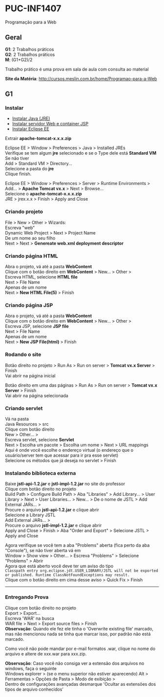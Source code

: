 # PUC-INF1407
Programação para a Web

## Geral

**G1**: 2 Trabalhos práticos  
**G2**: 2 Trabalhos práticos  
**M**: (G1+G2)/2  

Trabalho prático é uma prova em sala de aula com consulta ao material

**Site da Matéria**: http://cursos.meslin.com.br/home/Programao-para-a-Web

## G1

### Instalar  
* [Instalar Java (JRE)](http://www.oracle.com/technetwork/java/javase/downloads/jre8-downloads-2133155.html)  
* [Instalar servidor Web e container JSP](http://tomcat.apache.org/download-90.cgi)  
* [Instalar Eclipse EE](http://www.eclipse.org/)  

Extrair **apache-tomcat-x.x.x.zip**  

Eclipse EE > Window > Preferences > Java > Installed JREs  
Verifique se tem algum **jre** selecionado e se o Type dele está **Standard VM**  
Se não tiver  
Add > Standard VM > Directory...  
Selecione a pasta do **jre**  
Clique finish.

Eclipse EE > Window > Preferences > Server > Runtime Environments > Add... > **Apache Tomcat vx.x** > Next > Browse...  
Selecione o **apache-tomcat-x.x.x.zip**  
JRE > jrex.x.x > Finish > Apply and Close  

### Criando projeto

File > New > Other > Wizards:  
Escreva "web"  
Dynamic Web Project > Next > Project Name  
De um nome ao seu filho  
Next > Next > **Genereate web.xml deployment descriptor**  

### Criando página HTML
Abra o projeto, vá até a pasta **WebContent**  
Clique com o botão direito em **WebContent** > New... > Other >  
Escreva HTML, selecione **HTML file**  
Next > File Name  
Apenas de um nome   
Next > **New HTML File(5)** > Finish  

### Criando página JSP
Abra o projeto, vá até a pasta **WebContent**  
Clique com o botão direito em **WebContent** > New... > Other >  
Escreva JSP, selecione **JSP file**  
Next > File Name  
Apenas de um nome  
Next > **New JSP File(html)** > Finish  

### Rodando o site
Botão direito no projeto > Run As > Run on server > **Tomcat vx.x Server**  > Finish  
Vai abrir na página inicial

Botão direito em uma das páginas > Run As > Run on server > **Tomcat vx.x Server**  > Finish  
Vai abrir na página selecionada

### Criando servlet  
Vá na pasta  
Java Resources > src  
Clique com botão direito  
New > Other... >  
Escreva servlet, selecione **Servlet**  
Next > Escolha um pacote > Escolha um nome > Next > URL mappings  
Aqui é onde você escolhe o endereço virtual (o endereço que o usuário/server tem que acessar para ir pra esse servlet)  
Selecione os métodos que já deseja no servlet > Finish  

### Instalando biblioteca externa
Baixe **jstl-api-1.2.jar** e **jstl-impl-1.2.jar** no site do professor  
Clique com botão direito no projeto  
Build Path > Configure Build Path > Aba "Libraries" > Add Library... > User Library > Next > User Libraries... > New... > De o nome de JSTL > Add External JARs... >  
Procure o arquivo **jstl-api-1.2.jar** e clique abrir  
Selecione a Library JSTL  
Add External JARs... >  
Procure o arquivo **jstl-impl-1.2.jar** e clique abrir   
Apply and Close > Finish > Aba "Order and Export" > Selecione JSTL > Apply and Close  

Agora verifique se você tem a aba "Problems" aberta (fica perto da aba "Console"), se não tiver aberta vá em  
Window > Show view > Other... > Escreva "Problems" > Selecione "Problems" > Abrir  
Agora que está aberto você deve ter um aviso do tipo  
`Classpath entry org.eclipse.jdt.USER_LIBRARY/JSTL will not be exported or published. Runtime ClassNotFoundExceptions may result.`  
Clique com o botão direito em cima desse aviso > Quick Fix > Finish  


---

### Entregando Prova
Clique com botão direito no projeto  
Export > Export...  
Escreva 'WAR' na busca  
WAR file > Next > Export source files > Finish  
**Observação**: Quando ele fez ele tinha o 'Overwrite existing file' marcado, mas não mencionou nada se tinha que marcar isso, por padrão não está marcado.  

Como você não pode mandar por e-mail formatos .war, clique no nome do arquivo e altere de xxx.war para xxx.zip.  

**Observação**: Caso você não consiga ver a extensão dos arquivos no windows, faça o seguinte  
Windows explorer > (se o menu superior não estiver aparecendo) Alt > Ferramentas > Opções de Pasta > Modo de exibição >   
Dentro de configurações avançadas desmarque 'Ocultar as extensões dos tipos de arquivo conhecidos'  
